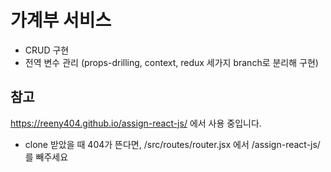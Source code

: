 # 가계부 서비스
- CRUD 구현
- 전역 변수 관리 (props-drilling, context, redux 세가지 branch로 분리해 구현) 

## 참고
https://reeny404.github.io/assign-react-js/ 에서 사용 중입니다.
- clone 받았을 때 404가 뜬다면, /src/routes/router.jsx 에서 /assign-react-js/ 를 빼주세요